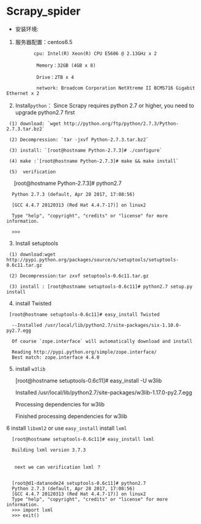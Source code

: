 # Scrapy_spider

* 安装环境:
 
 1. 服务器配置：centos6.5

```
          cpu: Intel(R) Xeon(R) CPU E5606 @ 2.13GHz x 2
          
           Memory：32GB (4GB x 8)
          
           Drive：2TB x 4
          
           network: Broadcom Corporation NetXtreme II BCM5716 Gigabit Ethernet x 2

 ```

  2.  Install`python`： Since Scrapy requires python 2.7 or higher, you need to upgrade python2.7 first
     
     
     (1) download: `wget http://python.org/ftp/python/2.7.3/Python-2.7.3.tar.bz2`
     
     (2) Decompression: `tar -jxvf Python-2.7.3.tar.bz2`
     
     (3) install: `[root@hostname Python-2.7.3]# ./configure`

     (4) make :`[root@hostname Python-2.7.3]# make && make install`
     
     (5)  verification
     
     

      
      [root@hostname Python-2.7.3]# python2.7
      
      Python 2.7.3 (default, Apr 28 2017, 17:08:56)
      
      [GCC 4.4.7 20120313 (Red Hat 4.4.7-17)] on linux2
      
      Type "help", "copyright", "credits" or "license" for more information.
      
      >>>
     
   3. Install setuptools
   
     (1) download:wget http://pypi.python.org/packages/source/s/setuptools/setuptools-0.6c11.tar.gz
     
     (2) Decompression:tar zxvf setuptools-0.6c11.tar.gz

     (3) install : [root@hostname setuptools-0.6c11]# python2.7 setup.py  install

   4. install Twisted
   

   
     [root@hostname setuptools-0.6c11]# easy_install Twisted

      --Installed /usr/local/lib/python2.7/site-packages/six-1.10.0-py2.7.egg

      Of course `zope.interface` will automatically download and install

      Reading http://pypi.python.org/simple/zope.interface/
      Best match: zope.interface 4.4.0

   
   
   5.  install `w3lib`
       
       [root@hostname setuptools-0.6c11]# easy_install -U w3lib
       
      

       Installed /usr/local/lib/python2.7/site-packages/w3lib-1.17.0-py2.7.egg
       
       Processing dependencies for w3lib
       
       Finished processing dependencies for w3lib
      

       
    
   6 install `libxml2` or use `easy_install` install `lxml`
    
      [root@hostname setuptools-0.6c11]# easy_install lxml
      
      Building lxml version 3.7.3

  
       next we can verification lxml ？
       

      [root@d1-datanode24 setuptools-0.6c11]# python2.7
      Python 2.7.3 (default, Apr 28 2017, 17:08:56)
      [GCC 4.4.7 20120313 (Red Hat 4.4.7-17)] on linux2
      Type "help", "copyright", "credits" or "license" for more information.
      >>> import lxml
      >>> exit()




    




     

                                        
  
  
